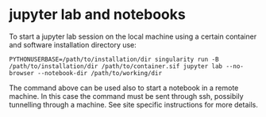 # jupyter lab and notebooks

To start a jupyter lab session on the local machine using a certain container and software installation directory use:

```console
PYTHONUSERBASE=/path/to/installation/dir singularity run -B /path/to/installation/dir /path/to/container.sif jupyter lab --no-browser --notebook-dir /path/to/working/dir
```
The command above can be used also to start a notebook in a remote machine. In this case the command must be sent through ssh, possibily tunnelling through a machine. See site specific instructions for more details.
